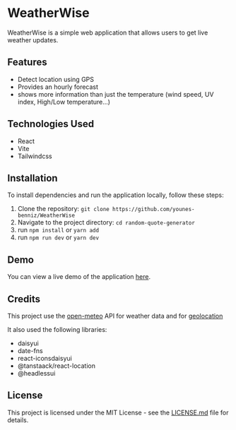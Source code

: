 # WeatherWise

WeatherWise is a simple web application that allows users to get live weather updates.

## Features

- Detect location using GPS
- Provides an hourly forecast
- shows more information than just the temperature (wind speed, UV index, High/Low temperature...)

## Technologies Used

- React
- Vite
- Tailwindcss

## Installation

To install dependencies and run the application locally, follow these steps:

1. Clone the repository: `git clone https://github.com/younes-benniz/WeatherWise`
2. Navigate to the project directory: `cd random-quote-generator`
3. run `npm install` or `yarn add`
4. run `npm run dev` or `yarn dev`

## Demo

You can view a live demo of the application [here](https://younes-benniz.github.io/WeatherWise/).

## Credits

This project use the [open-meteo](https://open-meteo.com/) API for weather data and for [geolocation](https://open-meteo.com/en/docs/geocoding-api)

It also used the following libraries:

- daisyui
- date-fns
- react-iconsdaisyui
- @tanstaack/react-location
- @headlessui

## License

This project is licensed under the MIT License - see the [LICENSE.md](LICENSE.md) file for details.
